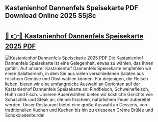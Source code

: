 ## Kastanienhof Dannenfels Speisekarte PDF Download Online 2025 S5j8c

# <h2><a href="http://gc9zv8.nevu.top/?p=Kastanienhof+Dannenfels+Speisekarte">🔗 👉🔴 Kastanienhof Dannenfels Speisekarte 2025 PDF</a></h2>

[![Kastanienhof Dannenfels Speisekarte 2025 PDF](https://i.imgur.com/dBaPXMq.png)](http://gc9zv8.nevu.top/?p=Kastanienhof+Dannenfels+Speisekarte)
Die Kastanienhof Dannenfels Speisekarte ist eine Gelegenheit, etwas zu wählen, das Ihnen gefällt. Auf unserer Kastanienhof Dannenfels Speisekarte empfehlen wir einen Salatbereich, in dem Sie aus vielen verschiedenen Salaten aus frischem Gemüse und Obst wählen können. Für diejenigen, die Fleisch lieben, bieten wir eine umfangreiche Auswahl an Gerichten auf der Kastanienhof Dannenfels Speisekarte an: Rindfleisch, Schweinefleisch, Huhn und Fisch. Unseren Auserwählten bieten wir köstliche Gerichte wie Schaschlik und Steak an, die bei frischem, natürlichem Feuer zubereitet werden. Unser Restaurant bietet eine große Auswahl an Desserts, von traditionellen Kuchen und Kuchen bis hin zu erlesenen Crème Brûlée und Schokoladenburdel.
